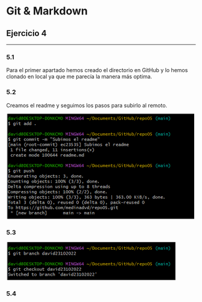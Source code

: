 # Git & Markdown

## Ejercicio 4

***

### **5.1**

Para el primer apartado hemos creado el directorio en GitHub y lo hemos clonado en local ya que me parecía la manera más optima.

### **5.2**

Creamos el readme y seguimos los pasos para subirlo al remoto.

![Primera captura](imagenes/1.png)

### **5.3**

![Segunda captura](imagenes/2.png)

### **5.4**

